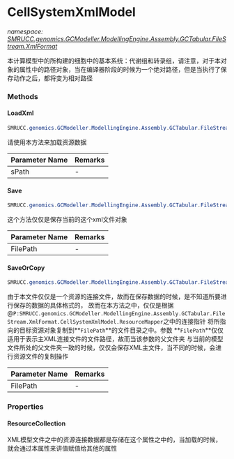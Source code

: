 ﻿# CellSystemXmlModel
_namespace: [SMRUCC.genomics.GCModeller.ModellingEngine.Assembly.GCTabular.FileStream.XmlFormat](./index.md)_

本计算模型中的所构建的细胞中的基本系统：代谢组和转录组，请注意，对于本对象的属性中的路径对象，当在编译器阶段的时候为一个绝对路径，但是当执行了保存动作之后，都将变为相对路径



### Methods

#### LoadXml
```csharp
SMRUCC.genomics.GCModeller.ModellingEngine.Assembly.GCTabular.FileStream.XmlFormat.CellSystemXmlModel.LoadXml(System.String)
```
请使用本方法来加载资源数据

|Parameter Name|Remarks|
|--------------|-------|
|sPath|-|


#### Save
```csharp
SMRUCC.genomics.GCModeller.ModellingEngine.Assembly.GCTabular.FileStream.XmlFormat.CellSystemXmlModel.Save(System.String)
```
这个方法仅仅是保存当前的这个xml文件对象

|Parameter Name|Remarks|
|--------------|-------|
|FilePath|-|


#### SaveOrCopy
```csharp
SMRUCC.genomics.GCModeller.ModellingEngine.Assembly.GCTabular.FileStream.XmlFormat.CellSystemXmlModel.SaveOrCopy(System.String)
```
由于本文件仅仅是一个资源的连接文件，故而在保存数据的时候，是不知道所要进行保存的数据的具体格式的，
 故而在本方法之中，仅仅是根据@``P:SMRUCC.genomics.GCModeller.ModellingEngine.Assembly.GCTabular.FileStream.XmlFormat.CellSystemXmlModel.ResourceMapper``之中的连接指针
 将所指向的目标资源对象复制到**`FilePath`**的文件目录之中。参数
 **`FilePath`**仅仅适用于表示主XML连接文件的文件路径，故而当该参数的父文件夹
 与当前的模型文件所处的父文件夹一致的时候，仅仅会保存XML主文件，当不同的时候，会进行资源文件的复制操作

|Parameter Name|Remarks|
|--------------|-------|
|FilePath|-|



### Properties

#### ResourceCollection
XML模型文件之中的资源连接数据都是存储在这个属性之中的，当加载的时候，就会通过本属性来讲值赋值给其他的属性
